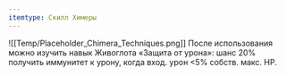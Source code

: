 ```yaml
---
itemtype: Скилл Химеры
---
```

![[Temp/Placeholder_Chimera_Techniques.png]]
После использования можно изучить навык Живоглота «Защита от урона»: шанс 20% получить иммунитет к урону, когда вход. урон <5% собств. макс. HP.
